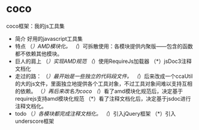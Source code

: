 # coco
coco框架：我的js工具集

* 简介
好用的javascript工具集
* 特点
  （*）AMD模块化。
  （*）可拆散使用：各模块提供内聚版——包含的函数都不依赖其他模块。
* 巨人的肩上
	（*）实现AMD规范
	（*）使用RequireJs加载器
	（*）jsDoc3注释文档化
* 走过的路：
	（*）最开始是一些独立的代码段文件。
	（*）后来改成一个ccaUtil的大的js文件，里面独立地提供各个工具对象，不过工具对象间难以支持互相的依赖。
	（*）再后来改名为coco
	（*）看了amd模块化规范后，决定基于requirejs支持amd模块化规范
	（*）看了注释文档化后，决定基于jsdoc进行注释文档化。
* todo
	（*）各模块都完成注释文档化。
	（*）引入jQuery框架
	（*）引入underscore框架
